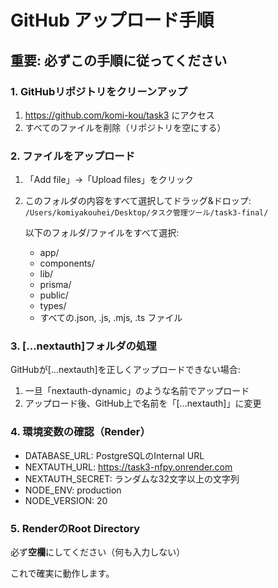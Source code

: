 # GitHub アップロード手順

## 重要: 必ずこの手順に従ってください

### 1. GitHubリポジトリをクリーンアップ
1. https://github.com/komi-kou/task3 にアクセス
2. すべてのファイルを削除（リポジトリを空にする）

### 2. ファイルをアップロード
1. 「Add file」→「Upload files」をクリック
2. このフォルダの内容をすべて選択してドラッグ&ドロップ:
   `/Users/komiyakouhei/Desktop/タスク管理ツール/task3-final/`
   
   以下のフォルダ/ファイルをすべて選択:
   - app/
   - components/
   - lib/
   - prisma/
   - public/
   - types/
   - すべての.json, .js, .mjs, .ts ファイル

### 3. [...nextauth]フォルダの処理
GitHubが[...nextauth]を正しくアップロードできない場合:
1. 一旦「nextauth-dynamic」のような名前でアップロード
2. アップロード後、GitHub上で名前を「[...nextauth]」に変更

### 4. 環境変数の確認（Render）
- DATABASE_URL: PostgreSQLのInternal URL
- NEXTAUTH_URL: https://task3-nfpy.onrender.com
- NEXTAUTH_SECRET: ランダムな32文字以上の文字列
- NODE_ENV: production
- NODE_VERSION: 20

### 5. RenderのRoot Directory
必ず**空欄**にしてください（何も入力しない）

これで確実に動作します。